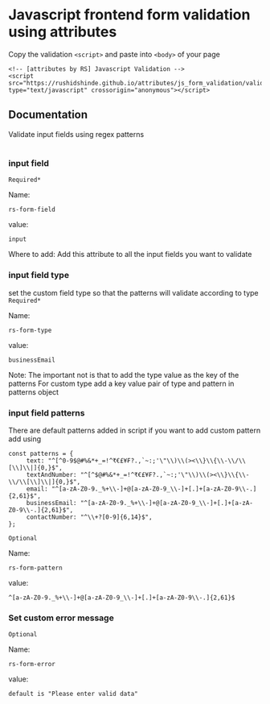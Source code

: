 # Javascript frontend form validation using attributes

Copy the validation ```<script>``` and paste into ```<body>``` of your page
```
<!-- [attributes by RS] Javascript Validation -->
<script src="https://rushidshinde.github.io/attributes/js_form_validation/validation_script.min.js" type="text/javascript" crossorigin="anonymous"></script>
```
## Documentation
Validate input fields using regex patterns   
#
### input field
```Required*```

Name:
```
rs-form-field
```
value: 
```
input
```
Where to add:  Add this attribute to all the input fields you want to validate

### input field type

set the custom field type so that the patterns will validate according to type
```Required*```

Name:
```
rs-form-type
```
value:
``` 
businessEmail
```

Note: The important not is that to add the type value as the key of the patterns 
For custom type add a key value pair of type and pattern in patterns object

### input field patterns

There are default patterns added in script if you want to add custom pattern add using

```
const patterns = {
     text: "^[^0-9$@#%&*+_=!^₹€£¥₣?.,`~:;'\"\\)\\(><\\}\\{\\-\\/\\[\\]\\|]{0,}$",
     textAndNumber: "^[^$@#%&*+_=!^₹€£¥₣?.,`~:;'\"\\)\\(><\\}\\{\\-\\/\\[\\]\\|]{0,}$",
     email: "^[a-zA-Z0-9._%+\\-]+@[a-zA-Z0-9_\\-]+[.]+[a-zA-Z0-9\\-.]{2,61}$",
     businessEmail: "^[a-zA-Z0-9._%+\\-]+@[a-zA-Z0-9_\\-]+[.]+[a-zA-Z0-9\\-.]{2,61}$",
     contactNumber: "^\\+?[0-9]{6,14}$",
};
```

```Optional```

Name:
```
rs-form-pattern
```
value:
``` 
^[a-zA-Z0-9._%+\\-]+@[a-zA-Z0-9_\\-]+[.]+[a-zA-Z0-9\\-.]{2,61}$
```
### Set custom error message  
```Optional```

Name:
```
rs-form-error
```
value: 
``` 
default is "Please enter valid data"
```
